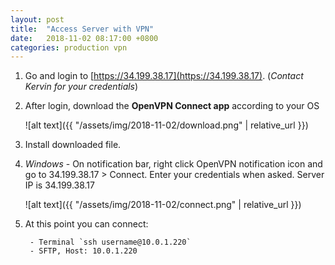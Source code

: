 ```yaml
---
layout: post
title:  "Access Server with VPN"
date:   2018-11-02 08:17:00 +0800
categories: production vpn
---
```


1. Go and login to [https://34.199.38.17](https://34.199.38.17). (*Contact Kervin for your credentials*)

1. After login, download the **OpenVPN Connect app** according to your OS

   ![alt text]({{ "/assets/img/2018-11-02/download.png" | relative_url }})

1. Install downloaded file.

1. *Windows* - On notification bar, right click OpenVPN notification icon and go to 34.199.38.17 > Connect. Enter your credentials when asked. Server IP is 34.199.38.17

   ![alt text]({{ "/assets/img/2018-11-02/connect.png" | relative_url }})
   
1. At this point you can connect:
        
        - Terminal `ssh username@10.0.1.220`
        - SFTP, Host: 10.0.1.220
